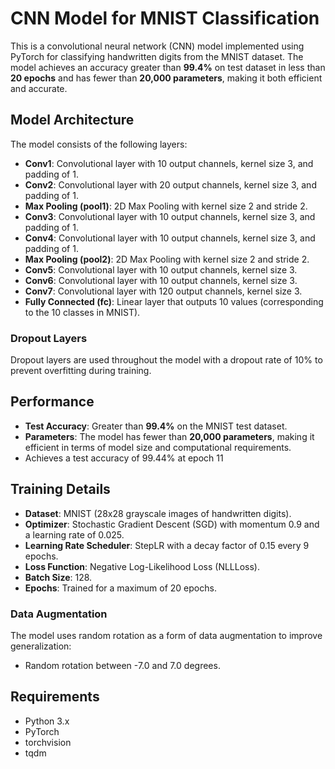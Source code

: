 # CNN Model for MNIST Classification

This is a convolutional neural network (CNN) model implemented using PyTorch for classifying handwritten digits from the MNIST dataset. The model achieves an accuracy greater than **99.4%** on test dataset in less than **20 epochs** and has fewer than **20,000 parameters**, making it both efficient and accurate.

## Model Architecture

The model consists of the following layers:
- **Conv1**: Convolutional layer with 10 output channels, kernel size 3, and padding of 1.
- **Conv2**: Convolutional layer with 20 output channels, kernel size 3, and padding of 1.
- **Max Pooling (pool1)**: 2D Max Pooling with kernel size 2 and stride 2.
- **Conv3**: Convolutional layer with 10 output channels, kernel size 3, and padding of 1.
- **Conv4**: Convolutional layer with 10 output channels, kernel size 3, and padding of 1.
- **Max Pooling (pool2)**: 2D Max Pooling with kernel size 2 and stride 2.
- **Conv5**: Convolutional layer with 10 output channels, kernel size 3.
- **Conv6**: Convolutional layer with 10 output channels, kernel size 3.
- **Conv7**: Convolutional layer with 120 output channels, kernel size 3.
- **Fully Connected (fc)**: Linear layer that outputs 10 values (corresponding to the 10 classes in MNIST).

### Dropout Layers
Dropout layers are used throughout the model with a dropout rate of 10% to prevent overfitting during training.

## Performance

- **Test Accuracy**: Greater than **99.4%** on the MNIST test dataset.
- **Parameters**: The model has fewer than **20,000 parameters**, making it efficient in terms of model size and computational requirements.
- Achieves a test accuracy of 99.44% at epoch 11

## Training Details

- **Dataset**: MNIST (28x28 grayscale images of handwritten digits).
- **Optimizer**: Stochastic Gradient Descent (SGD) with momentum 0.9 and a learning rate of 0.025.
- **Learning Rate Scheduler**: StepLR with a decay factor of 0.15 every 9 epochs.
- **Loss Function**: Negative Log-Likelihood Loss (NLLLoss).
- **Batch Size**: 128.
- **Epochs**: Trained for a maximum of 20 epochs.

### Data Augmentation
The model uses random rotation as a form of data augmentation to improve generalization:
- Random rotation between -7.0 and 7.0 degrees.
  
## Requirements

- Python 3.x
- PyTorch
- torchvision
- tqdm

